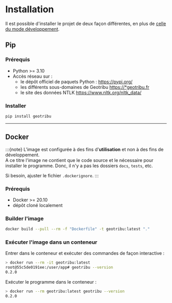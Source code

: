 # Installation

Il est possible d'installer le projet de deux façon différentes, en plus de [celle du mode développement](development/setup).

## Pip

### Prérequis

- Python >= 3.10
- Accès réseau sur :
  - le dépôt officiel de paquets Python : <https://pypi.org/>
  - les différents sous-domaines de Geotribu <https://*geotribu.fr>
  - le site des données NTLK <https://www.nltk.org/nltk_data/>

### Installer

```sh
pip install geotribu
```

----

## Docker

:::{note}
L'image est configurée à des fins d'**utilisation** et non à des fins de développement.  
A ce titre l'image ne contient que le code source et le nécessaire pour installer le programme. Donc, il n'y a pas les dossiers `docs`, `tests`, etc.

Si besoin, ajuster le fichier `.dockerignore`.
:::

### Prérequis

- Docker >= 20.10
- dépôt cloné localement

### Builder l'image

```sh
docker build --pull --rm -f "Dockerfile" -t geotribu:latest "."
```

### Exécuter l'image dans un conteneur

Entrer dans le conteneur et exécuter des commandes de façon interactive :

```sh
> docker run --rm -it geotribu:latest
root@55c5de0191ee:/user/app# geotribu --version
0.2.0
```

Exécuter le programme dans le conteneur :

```sh
> docker run --rm geotribu:latest geotribu --version
0.2.0
```
